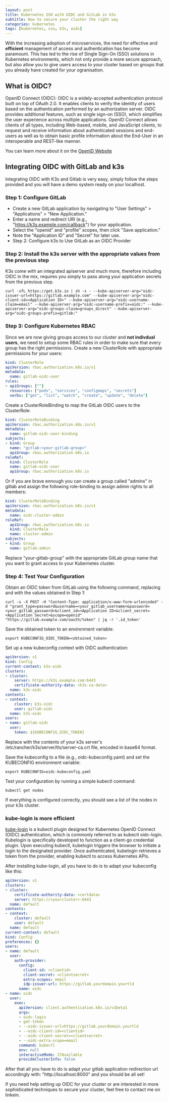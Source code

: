 ```yaml
---
layout: post
title: Kubernetes SSO with OIDC and GitLab in k3s
subtitle: How to secure your cluster the right way
categories: kubernetes
tags: [kubernetes, sso, k3s, oidc]
---
```


With the increasing adoption of microservices, the need for effective and **efficient** management of access and authentication has become paramount. This has led to the rise of Single Sign-On (SSO) solutions in Kubernetes environments, which not only provide a more secure approach, but also allow you to give users access to your cluster based on groups that you already have created for your ogranisation.

## What is OIDC?

OpenID Connect (OIDC): OIDC is a widely-accepted authentication protocol built on top of OAuth 2.0. It enables clients to verify the identity of users based on the authentication performed by an authorization server. OIDC provides additional features, such as single sign-on (SSO), which simplifies the user experience across multiple applications. OpenID Connect allows clients of all types, including Web-based, mobile, and JavaScript clients, to request and receive information about authenticated sessions and end-users as well as to obtain basic profile information about the End-User in an interoperable and REST-like manner. 

You can learn more about it on the [OpenID Website](https://openid.net/connect/)

## Integrating OIDC with GitLab and k3s

Integrating OIDC with K3s and Gitlab is very easy, simply follow the steps provided and you will have a demo system ready on your localhost.

### Step 1: Configure GitLab 

* Create a new GitLab application by navigating to "User Settings" > "Applications" > "New Application."
* Enter a name and redirect URI (e.g., "https://k3s.example.com/callback") for your application.
* Select the "openid" and "profile" scopes, then click "Save application."
* Note the "Application ID" and "Secret" for later use.
* Step 2: Configure k3s to Use GitLab as an OIDC Provider

### Step 2: Install the k3s server with the appropriate values from the previous step

K3s come with an integrated apiserver and much more, therefore including OIDC in the mix, requires you simply to pass along your application secrets from the previous step.

``` Console
curl -sfL https://get.k3s.io | sh -s - --kube-apiserver-arg="oidc-issuer-url=https://gitlab.example.com" --kube-apiserver-arg="oidc-client-id=<Application ID>" --kube-apiserver-arg="oidc-username-claim=email" --kube-apiserver-arg="oidc-username-prefix=oidc:" --kube-apiserver-arg="oidc-groups-claim=groups_direct" --kube-apiserver-arg="oidc-groups-prefix=gitlab:"
```

### Step 3: Configure Kubernetes RBAC

Since we are now giving groups access to our cluster and **not indivdual users**, we need to setup some RBAC rules in order to make sure that every group has the right permissions.
Create a new ClusterRole with appropriate permissions for your users:

```YAML
kind: ClusterRole
apiVersion: rbac.authorization.k8s.io/v1
metadata:
  name: gitlab-oidc-user
rules:
- apiGroups: [""]
  resources: ["pods", "services", "configmaps", "secrets"]
  verbs: ["get", "list", "watch", "create", "update", "delete"]

```

Create a ClusterRoleBinding to map the GitLab OIDC users to the ClusterRole:

```YAML
kind: ClusterRoleBinding
apiVersion: rbac.authorization.k8s.io/v1
metadata:
  name: gitlab-oidc-user-binding
subjects:
- kind: Group
  name: "gitlab:<your-gitlab-group>"
  apiGroup: rbac.authorization.k8s.io
roleRef:
  kind: ClusterRole
  name: gitlab-oidc-user
  apiGroup: rbac.authorization.k8s.io
```

Or if you are brave ennough you can create a group called "admins" in gitlab and assign the following role-binding to assign admin rights to all members:

```YAML
kind: ClusterRoleBinding
apiVersion: rbac.authorization.k8s.io/v1
metadata:
  name: oidc-cluster-admin
roleRef:
  apiGroup: rbac.authorization.k8s.io
  kind: ClusterRole
  name: cluster-admin
subjects:
- kind: Group
  name: gitlab:admin
```

Replace "your-gitlab-group" with the appropriate GitLab group name that you want to grant access to your Kubernetes cluster.

### Step 4: Test Your Configuration

Obtain an OIDC token from GitLab using the following command, replacing <Application ID> and <Application Secret> with the values obtained in Step 1:

```Console
curl -s -X POST -H "Content-Type: application/x-www-form-urlencoded" -d "grant_type=password&username=<your_gitlab_username>&password=<your_gitlab_password>&client_id=<Application ID>&client_secret=<Application Secret>&scope=openid" "https://gitlab.example.com/oauth/token" | jq -r '.id_token'
``` 

Save the obtained token to an environment variable:

```Console
export KUBECONFIG_OIDC_TOKEN=<obtained_token>
```

Set up a new kubeconfig context with OIDC authentication:
``` YAML
apiVersion: v1
kind: Config
current-context: k3s-oidc
clusters:
- cluster:
    server: https://k3s.example.com:6443
    certificate-authority-data: <k3s-ca-data>
  name: k3s-oidc
contexts:
- context:
    cluster: k3s-oidc
    user: gitlab-oidc
  name: k3s-oidc
users:
- name: gitlab-oidc
  user:
    token: ${KUBECONFIG_OIDC_TOKEN}
```

Replace <k3s-ca-data> with the contents of your k3s server's /etc/rancher/k3s/server/tls/server-ca.crt file, encoded in base64 format.

Save the kubeconfig to a file (e.g., oidc-kubeconfig.yaml) and set the KUBECONFIG environment variable:

```Console
export KUBECONFIG=oidc-kubeconfig.yaml
```

Test your configuration by running a simple kubectl command:
``` Console
kubectl get nodes
```

If everything is configured correctly, you should see a list of the nodes in your k3s cluster.

### kube-login is more efficient

[kube-login](https://github.com/int128/kubelogin) is a kubectl plugin designed for Kubernetes OpenID Connect (OIDC) authentication, which is commonly referred to as kubectl oidc-login.
Kubelogin is specifically developed to function as a client-go credential plugin. Upon executing kubectl, kubelogin triggers the browser to initiate a login to the designated provider. Once authenticated, kubelogin retrieves a token from the provider, enabling kubectl to access Kubernetes APIs.

After installing kube-login, all you have to do is to adapt your kubeconfig like this:

``` YAML
apiVersion: v1
clusters:
- cluster:
    certificate-authority-data: <certdata>
    server: https://<yourcluster>:6443
  name: default
contexts:
- context:
    cluster: default
    user: default
  name: default
current-context: default
kind: Config
preferences: {}
users:
- name: default
  user:
    auth-provider:
      config:
        client-id: <clientid>
        client-secret: <clientsecret>
        extra-scopes: email
        idp-issuer-url: https://gitlab.yourdomain.yourtld
      name: oidc
- name: oidc
  user:
    exec:
      apiVersion: client.authentication.k8s.io/v1beta1
      args:
      - oidc-login
      - get-token
      - --oidc-issuer-url=https://gitlab.yourdomain.yourtld
      - --oidc-client-id=<clientid>
      - --oidc-client-secret=<clientsecret>
      - --oidc-extra-scope=email
      command: kubectl
      env: null
      interactiveMode: IfAvailable
      provideClusterInfo: false
```

After that all you have to do is adapt your gitlab application redirection url accordingly with: "http://localhost:8000" and you should be all set!
  
If you need help setting up OIDC for your cluster or are interested in more sophisticated techniques to secure your cluster, feel free to contact me on linkein.
